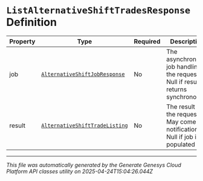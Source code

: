 # `ListAlternativeShiftTradesResponse` Definition

| Property | Type | Required | Description |
|----------|------|----------|-------------|
| job | [`AlternativeShiftJobResponse`](alternativeshiftjobresponse-definition.md) | No | The asynchronous job handling the request. Null if result returns synchronously |
| result | [`AlternativeShiftTradeListing`](alternativeshifttradelisting-definition.md) | No | The result of the request. May come via notification. Null if job is populated |

---

*This file was automatically generated by the Generate Genesys Cloud Platform API classes utility on 2025-04-24T15:04:26.044Z*